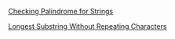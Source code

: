 
[Checking Palindrome for Strings](./palindrome_strings.cs)

[Longest Substring Without Repeating Characters](./longest_substring_without_repeating_characters.cs)